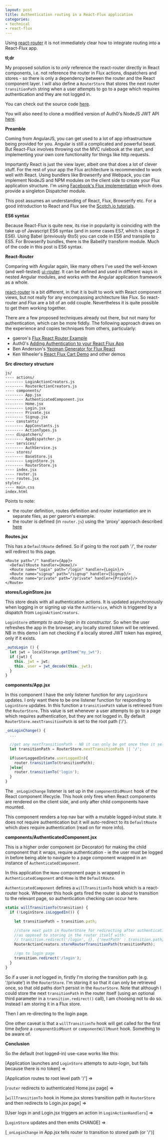 ```yaml
---
layout: post
title: Authentication routing in a React-Flux application
categories:
- technical
- react-flux
---
```



Using [react-router](https://github.com/rackt/react-router) it is not immediately clear how to integrate routing into a React-Flux app.

**tl;dr**

My proposed solution is to *only* reference the react-router directly in React components, i.e. not reference the router in Flux actions, dispatchers and stores - so there is only a dependency between the router and the React component layer. I will also define a `RouterStore` that stores the next router `transitionPath` string when a user attempts to go to a page which requires authentication and they are not logged in.

You can check out the source code [here](https://github.com/wmyers/react-flux-authentication-routing).

You will also need to clone a modified version of Auth0's NodeJS JWT API [here](https://github.com/wmyers/nodejs-jwt-authentication-sample).

**Preamble**

Coming from AngularJS, you can get used to a lot of app infrastructure being provided for you. Angular is still a complicated and powerful beast. But React-Flux involves throwing out the MVC rulebook at the start, and implementing your own core functionality for things like http requests.

Importantly React is just the view layer, albeit one that does a lot of clever stuff. For the rest of your app the Flux architecture is recommended to work well with React. Using bundlers like Browserify and Webpack, you can implement NodeJS and NPM modules on the client side to create your Flux application structure. I'm using [Facebook's Flux implementation](https://facebook.github.io/flux/docs/overview.html#content) which does provide a singleton Dispatcher module.

This post assumes an understanding of React, Flux, Browserify etc. For a good introduction to React and Flux see the [Scotch.io tutorials](https://scotch.io/tutorials/learning-react-getting-started-and-concepts).

**ES6 syntax**

Because React-Flux is quite new, its rise in popularity is coinciding with the take up of Javascript ES6 syntax (and in some cases ES7, which is stage 2 ES6). Using Babel (previously 6to5) you can code in ES6 and transpile to ES5. For Browserify bundles, there is the Babelify transform module. Much of the code in this post is ES6 syntax.

**React-Router**

Comparing with Angular again, like many others I've used the well-known (and well-tested) [ui-router](https://github.com/angular-ui/ui-router). It can be defined and used in different ways in nested Angular modules, and works with the Angular application framework as a whole.

[react-router](https://github.com/rackt/react-router) is a bit different, in that it is built to work with React component views, but not really for any encompassing architecture like Flux. So react-router and Flux are a bit of an odd couple. Nevertheless it is quite possible to get them working together.

There are a few proposed techniques already out there, but not many for authentication, which can be more fiddly. The following approach draws on the experience and copies techniques from others, particularly:

* gaeron's [Flux React Router Example](https://github.com/gaearon/flux-react-router-example)
* Auth0's [Adding Authentication to your React Flux App](https://auth0.com/blog/2015/04/09/adding-authentication-to-your-react-flux-app/)
* Ben Anderson's [Yeoman Generator for Flux React](https://github.com/banderson/generator-flux-react)
* Ken Wheeler's [React Flux Cart Demo](https://github.com/scotch-io/react-flux-cart) and other demos

**Src directory structure**

```
js/
---- actions/
-------- LoginActionCreators.js
-------- RouterActionCreators.js
---- components/
-------- App.jsx
-------- AuthenticatedComponent.jsx
-------- Home.jsx
-------- Login.jsx
-------- Private.jsx
-------- Signup.jsx
---- constants/
-------- AppConstants.js
-------- ActionTypes.js
---- dispatchers/
-------- AppDispatcher.js
---- services/
-------- AuthService.js
---- stores/
-------- BaseStore.js
-------- LoginStore.js
-------- RouterStore.js
---- index.jsx
---- router.js
---- routes.jsx
styles/
---- main.css
index.html
```

Points to note:

* the router definition, routes definition and router instantiation are in separate files, as per gaeron's example.
* the router is defined (in `router.js`) using the 'proxy' approach described [here](https://github.com/rackt/react-router/blob/master/docs/guides/flux.md)

**Routes.jsx**

This has a `DefaultRoute` defined. So if going to the root path '/', the router will redirect to this page.

```
<Route path="/" handler={App}>
  <DefaultRoute handler={Home}/>
  <Route name="login" path="/login" handler={Login}/>
  <Route name="signup" path="/signup" handler={Signup}/>
  <Route name="private" path="/private" handler={Private}/>
</Route>
```

**stores/LoginStore.jsx**

This store deals with all authentication actions. It is updated asynchronously when logging in or signing up via the `AuthService`, which is triggered by a dispatch from `LoginActionCreators`.

`LoginStore` *attempts to auto-login in its constructor*. So when the user refreshes the app in the browser, any locally stored token will be retrieved. NB in this demo I am not checking if a locally stored JWT token has expired, only if it exists.

```javascript
_autoLogin () {
  let jwt = localStorage.getItem("my_jwt");
  if (jwt) {
    this._jwt = jwt;
    this._user = jwt_decode(this._jwt);
  }
}
```

**components/App.jsx**

In this component I have the only listener function for any `LoginStore` updates. I only want there to be one listener function for responding to `LoginStore` updates. In this function a `transitionPath` value is retrieved from the `RouterStore`. This value is set whenever a user attempts to go to a page which requires authentication, but they are not logged in. By default `RouterStore.nextTransitionPath` is set to the root path ('/').

```javascript
_onLoginChange() {
  ...

  //get any nextTransitionPath - NB it can only be got once then it self-nullifies
  let transitionPath = RouterStore.nextTransitionPath || '/';

  if(userLoggedInState.userLoggedIn){
    router.transitionTo(transitionPath);
  }else{
    router.transitionTo('login');
  }
}
```

The `_onLoginChange` listener is set up in the `componentDidMount` hook of the React component lifecycle. This hook only fires when React components are rendered on the client side, and only after child components have mounted.

This component renders a top nav bar with a mutable logged-in/out state. It does not require authentication but it will auto-redirect to its `DefaultRoute` which *does* require authentication (read on for more info).

**components/AuthenticatedComponent.jsx**

This is a higher order component (or Decorator) for making the child component that it wraps, require authentication - ie the user must be logged in before being able to navigate to a page component wrapped in an instance of `AuthenticatedComponent`.

In this application the `Home` component page is wrapped in `AuthenticatedComponent` and `Home` is the `DefaultRoute`.

`AuthenticatedComponent` defines a `willTransitionTo` hook which is a react-router hook. Whenever this hook gets fired the router is about to transition to the relevant page, so authentication checking can occur here.

```javascript
static willTransitionTo(transition) {
  if (!LoginStore.isLoggedIn()) {

    let transitionPath = transition.path;

    //store next path in RouterStore for redirecting after authentication
    //as opposed to storing in the router itself with:
    // transition.redirect('/login', {}, {'nextPath' : transition.path});
    RouterActionCreators.storeRouterTransitionPath(transitionPath);

    //go to login page
    transition.redirect('/login');
  }
}
```

So if a user *is not* logged in, firstly I'm storing the transition path (e.g. '/private') in the `RouterStore`. I'm storing it so that it can only be retrieved once, so that old paths don't persist in the `RouterStore`. Note that although I could store the next `transitionPath` in the router itself (using an optional third parameter in a `transition.redirect()` call), I am choosing not to do so. Instead I am storing it in a Flux store.

Then I am re-directing to the login page.

One other caveat is that a `willTransitionTo` hook will get called for the first time *before* a `componentDidMount` or `componentWillMount` hook. Something to be aware of.

**Conclusion**

So the default (not logged-in) use-case works like this:

[Application launches and `LoginStore` attempts to auto-login, but fails because there is no token] =>

[Application routes to root level path '/'] =>

[`router` redirects to authenticated Home.jsx page] =>

[`willTransitionTo` hook in Home.jsx stores transition path in `RouterStore` and then redirects to Login.jsx page] =>

[User logs in and Login.jsx triggers an action in `LoginActionHandlers`] =>

[`LoginStore` updates and then emits CHANGE]  =>

[`_onLoginChange` in App.jsx tells router to transition to stored path (or '/')]
